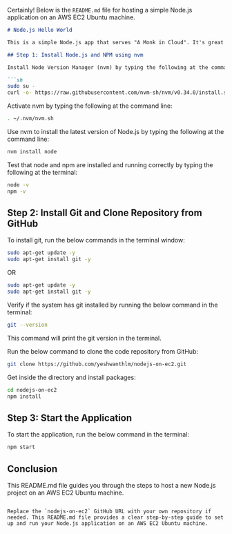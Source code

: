 Certainly! Below is the `README.md` file for hosting a simple Node.js application on an AWS EC2 Ubuntu machine.

```markdown
# Node.js Hello World

This is a simple Node.js app that serves "A Monk in Cloud". It's great for testing simple deployments on the cloud.

## Step 1: Install Node.js and NPM using nvm

Install Node Version Manager (nvm) by typing the following at the command line:

```sh
sudo su -
curl -o- https://raw.githubusercontent.com/nvm-sh/nvm/v0.34.0/install.sh | bash
```

Activate nvm by typing the following at the command line:

```sh
. ~/.nvm/nvm.sh
```

Use nvm to install the latest version of Node.js by typing the following at the command line:

```sh
nvm install node
```

Test that node and npm are installed and running correctly by typing the following at the terminal:

```sh
node -v
npm -v
```

## Step 2: Install Git and Clone Repository from GitHub

To install git, run the below commands in the terminal window:

```sh
sudo apt-get update -y
sudo apt-get install git -y
```
OR

```sh
sudo apt-get update -y
sudo apt-get install git -y
```

Verify if the system has git installed by running the below command in the terminal:

```sh
git --version
```

This command will print the git version in the terminal.

Run the below command to clone the code repository from GitHub:

```sh
git clone https://github.com/yeshwanthlm/nodejs-on-ec2.git
```

Get inside the directory and install packages:

```sh
cd nodejs-on-ec2
npm install
```

## Step 3: Start the Application

To start the application, run the below command in the terminal:

```sh
npm start
```

## Conclusion

This README.md file guides you through the steps to host a new Node.js project on an AWS EC2 Ubuntu machine.
```

Replace the `nodejs-on-ec2` GitHub URL with your own repository if needed. This README.md file provides a clear step-by-step guide to set up and run your Node.js application on an AWS EC2 Ubuntu machine.